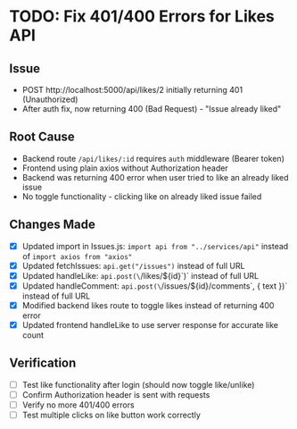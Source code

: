 # TODO: Fix 401/400 Errors for Likes API

## Issue
- POST http://localhost:5000/api/likes/2 initially returning 401 (Unauthorized)
- After auth fix, now returning 400 (Bad Request) - "Issue already liked"

## Root Cause
- Backend route `/api/likes/:id` requires `auth` middleware (Bearer token)
- Frontend using plain axios without Authorization header
- Backend was returning 400 error when user tried to like an already liked issue
- No toggle functionality - clicking like on already liked issue failed

## Changes Made
- [x] Updated import in Issues.js: `import api from "../services/api"` instead of `import axios from "axios"`
- [x] Updated fetchIssues: `api.get("/issues")` instead of full URL
- [x] Updated handleLike: `api.post(\`/likes/${id}\`)` instead of full URL
- [x] Updated handleComment: `api.post(\`/issues/${id}/comments\`, { text })` instead of full URL
- [x] Modified backend likes route to toggle likes instead of returning 400 error
- [x] Updated frontend handleLike to use server response for accurate like count

## Verification
- [ ] Test like functionality after login (should now toggle like/unlike)
- [ ] Confirm Authorization header is sent with requests
- [ ] Verify no more 401/400 errors
- [ ] Test multiple clicks on like button work correctly
